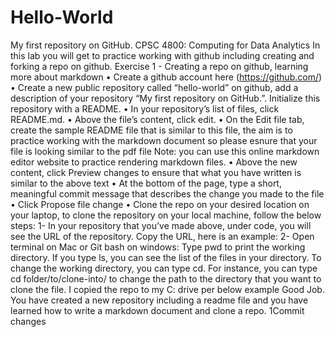 # Hello-World
My first repository on GitHub.
CPSC 4800: Computing for Data Analytics
In this lab you will get to practice working with github including creating and forking a repo on github.
Exercise 1 - Creating a repo on github, learning more about markdown
• Create a github account here (https://github.com/)
• Create a new public repository called “hello-world” on github, add a description of your repository
“My first repository on GitHub.”. Initialize this repository with a README.
• In your repository’s list of files, click README.md.
• Above the file’s content, click edit.
• On the Edit file tab, create the sample README file that is similar to this file, the aim is to practice
working with the markdown document so please esnure that your file is looking similar to the pdf file
Note: you can use this online markdown editor website to practice rendering markdown
files.
• Above the new content, click Preview changes to ensure that what you have written is similar to the
above text
• At the bottom of the page, type a short, meaningful commit message that describes the change you
made to the file
• Click Propose file change
• Clone the repo on your desired location on your laptop, to clone the repository on your local machine,
follow the below steps:
1- In your repository that you’ve made above, under code, you will see the URL of the repository. Copy the
URL, here is an example:
2- Open terminal on Mac or Git bash on windows:
Type pwd to print the working directory. If you type ls, you can see the list of the files in your directory.
To change the working directory, you can type cd. For instance, you can type cd folder/to/clone-into/
to change the path to the directory that you want to clone the file. I copied the repo to my C: drive per
below example
Good Job. You have created a new repository including a readme file and you have learned
how to write a markdown document and clone a repo.
1Commit changes
